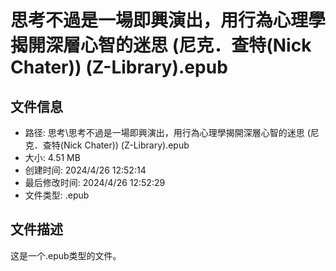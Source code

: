 ﻿# 思考不過是一場即興演出，用行為心理學揭開深層心智的迷思 (尼克．查特(Nick Chater)) (Z-Library).epub

## 文件信息
- 路径: 思考\思考不過是一場即興演出，用行為心理學揭開深層心智的迷思 (尼克．查特(Nick Chater)) (Z-Library).epub
- 大小: 4.51 MB
- 创建时间: 2024/4/26 12:52:14
- 最后修改时间: 2024/4/26 12:52:29
- 文件类型: .epub

## 文件描述
这是一个.epub类型的文件。

